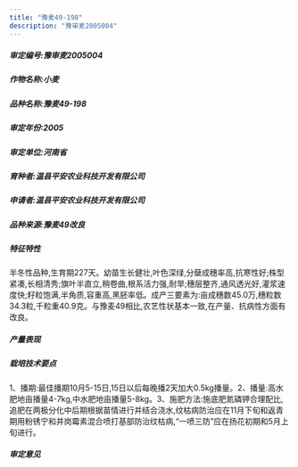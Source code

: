 ```yaml
---
title: "豫麦49-198"
description: "豫审麦2005004"
---
```

##### 审定编号:豫审麦2005004

##### 作物名称:小麦

##### 品种名称:豫麦49-198

##### 审定年份:2005

##### 审定单位:河南省

##### 育种者:温县平安农业科技开发有限公司

##### 申请者:温县平安农业科技开发有限公司

##### 品种来源:豫麦49改良

##### 特征特性
半冬性品种,生育期227天。幼苗生长健壮,叶色深绿,分蘖成穗率高,抗寒性好;株型紧凑,长相清秀;旗叶半直立,稍卷曲,根系活力强,耐旱;穗层整齐,通风透光好,灌浆速度快;籽粒饱满,半角质,容重高,黑胚率低。成产三要素为:亩成穗数45.0万,穗粒数34.3粒,千粒重40.9克。与豫麦49相比,农艺性状基本一致,在产量、抗病性方面有改良。

##### 产量表现


##### 栽培技术要点
1、播期:最佳播期10月5-15日,15日以后每晚播2天加大0.5kg播量。2、播量:高水肥地亩播量4-7kg,中水肥地亩播量5-8kg。3、施肥方法:施底肥氮磷钾合理配比,追肥在两极分化中后期根据苗情进行并结合浇水,纹枯病防治应在11月下旬和返青期用粉锈宁和井岗霉素混合喷打基部防治纹枯病,“一喷三防”应在扬花初期和5月上旬进行。

##### 审定意见

